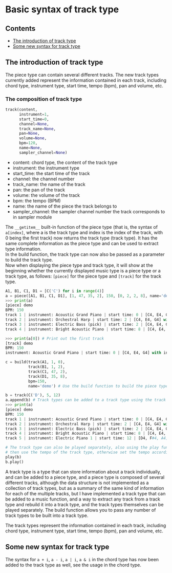 # Basic syntax of track type

## Contents

- [The introduction of track type](#the-introduction-of-track-type)
- [Some new syntax for track type](#some-new-syntax-for-track-type)



## The introduction of track type

The piece type can contain several different tracks. The new track types currently added represent the information contained in each track, including chord type, instrument type, start time, tempo (bpm), pan and volume, etc.

### The composition of track type

```python
track(content,
      instrument=1,
      start_time=0,
      channel=None,
      track_name=None,
      pan=None,
      volume=None,
      bpm=120,
      name=None,
      sampler_channel=None)
```

- content: chord type, the content of the track type
- instrument: the instrument type
- start_time: the start time of the track
- channel: the channel number
- track_name: the name of the track
- pan: the pan of the track
- volume: the volume of the track
- bpm: the tempo (BPM)
- name: the name of the piece the track belongs to
- sampler_channel: the sampler channel number the track corresponds to in sampler module


The `__getitem__` built-in function of the piece type (that is, the syntax of `a[index]`, where a is the track type and index is the index of the track, with 0 being the first track) now returns the track type (track type). It has the same complete information as the piece type and can be used to extract type information.  
In the build function, the track type can now also be passed as a parameter to build the track type.  
Now when displaying the piece type and track type, it will show at the beginning whether the currently displayed music type is a piece type or a track type, as follows: `[piece]` for the piece type and `[track]` for the track type.

```python
A1, B1, C1, D1 = [C('C') for i in range(4)]
a = piece([A1, B1, C1, D1], [1, 47, 35, 2], 150, [0, 2, 2, 8], name='demo') # a is a piece type (track type)
>>> print(a)
[piece] demo
BPM: 150
track 1 | instrument: Acoustic Grand Piano | start time: 0 | [C4, E4, G4] with interval [0, 0, 0]
track 2 | instrument: Orchestral Harp | start time: 2 | [C4, E4, G4] with interval [0, 0, 0]
track 3 | instrument: Electric Bass (pick) | start time: 2 | [C4, E4, G4] with interval [0, 0, 0]
track 4 | instrument: Bright Acoustic Piano | start time: 8 | [C4, E4, G4] with interval [0, 0, 0]

>>> print(a[0]) # Print out the first track
[track] demo
BPM: 150
instrument: Acoustic Grand Piano | start time: 0 | [C4, E4, G4] with interval [0, 0, 0]

c = build(track(A1, 1, 0),
          track(B1, 1, 2),
          track(C1, 47, 2),
          track(D1, 35, 8),
          bpm=150,
          name='demo') # Use the build function to build the piece type, you can pass any number of track types as parameters

b = track(C('D'), 5, 12)
a.append(b) # Track types can be added to a track type using the track type's built-in function append. this line adds track type b to track type a
>>> print(a)
[piece] demo
BPM: 150
track 1 | instrument: Acoustic Grand Piano | start time: 0 | [C4, E4, G4] with interval [0, 0, 0]
track 2 | instrument: Orchestral Harp | start time: 2 | [C4, E4, G4] with interval [0, 0, 0]
track 3 | instrument: Electric Bass (pick) | start time: 2 | [C4, E4, G4] with interval [0, 0, 0]
track 4 | instrument: Bright Acoustic Piano | start time: 8 | [C4, E4, G4] with interval [0, 0, 0]
track 5 | instrument: Electric Piano 1 | start time: 12 | [D4, F#4, A4] with interval [0, 0, 0]

# The track type can also be played separately, also using the play function, if the track type has a set tempo.
# then use the tempo of the track type, otherwise set the tempo according to the bpm parameter of the play function
play(b)
b.play()
```

A track type is a type that can store information about a track individually, and can be added to a piece type, and a piece type is composed of several different tracks, although the data structure is not implemented as a collection of track types, but as a summary of the same kind of information for each of the multiple tracks, but I have implemented a track type that can be added to a music function, and a way to extract any track from a track type and rebuild it into a track type, and the track types themselves can be played separately. The build function allows you to pass any number of track types to be built into a track type.

The track types represent the information contained in each track, including chord type, instrument type, start time, tempo (bpm), pan and volume, etc.

## Some new syntax for track type

The syntax for `a + i`, `a - i`, `a | i`, `a & i` in the chord type has now been added to the track type as well, see the usage in the chord type.

